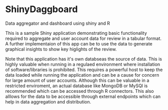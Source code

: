 # ShinyDaggboard
Data aggregator and dashboard using shiny and R

This is a sample Shiny application demonstrating basic functionality required to aggregate and user account data for review in a tabular format.
A further implementaion of this app can be to use the data to generate graphical insights to show key higlights of the review.

Note that this application has it's own databseas the source of data. This is highly valuable when running in a regulaed environment where installation of software/libraries is prohibited. 
This requires a powerful host to keep the data loaded while running the application and can be a cause for concern for large amount of user accounts.
Although this can be valuable in a restricted enviroment, an actual database like MongoDB or MySQl is recommended which can be accessed through R connectors. This also alllows for the data to be accessible through external endpoints which can help in data aggregation and distribution.
